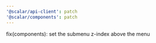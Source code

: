 ```yaml
---
'@scalar/api-client': patch
'@scalar/components': patch
---
```


fix(components): set the submenu z-index above the menu
